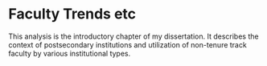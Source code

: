 # Faculty Trends etc

This analysis is the introductory chapter of my dissertation.  It describes the context of postsecondary institutions and utilization of non-tenure track faculty by various institutional types.
